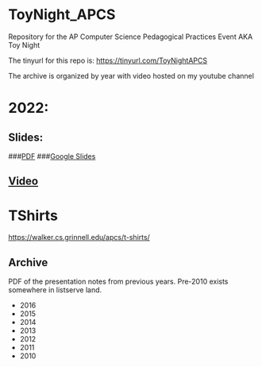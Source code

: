 # ToyNight_APCS
Repository for the AP Computer Science Pedagogical Practices Event AKA Toy Night

The tinyurl for this repo is: https://tinyurl.com/ToyNightAPCS

The archive is organized by year with video hosted on my youtube channel
# 2022: 
## Slides: 
###[PDF](https://github.com/CodyHenrichsen-CTEC/ToyNight_APCS/blob/main/files/APCSA_Toy_Night_2022.pdf)
###[Google Slides](https://docs.google.com/presentation/d/1ptN7emo1ckyor7ScCcnvzjSNEExKpTAWTm-5JAV3UMA/edit?usp=sharing)
## [Video](https://youtu.be/e0nVELgrTIA) 

# TShirts
https://walker.cs.grinnell.edu/apcs/t-shirts/

## Archive
PDF of the presentation notes from previous years. Pre-2010 exists somewhere in listserve land.
* 2016
* 2015
* 2014
* 2013
* 2012
* 2011
* 2010

